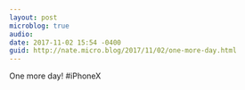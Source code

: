 ```yaml
---
layout: post
microblog: true
audio: 
date: 2017-11-02 15:54 -0400
guid: http://nate.micro.blog/2017/11/02/one-more-day.html
---
```

One more day! #iPhoneX
